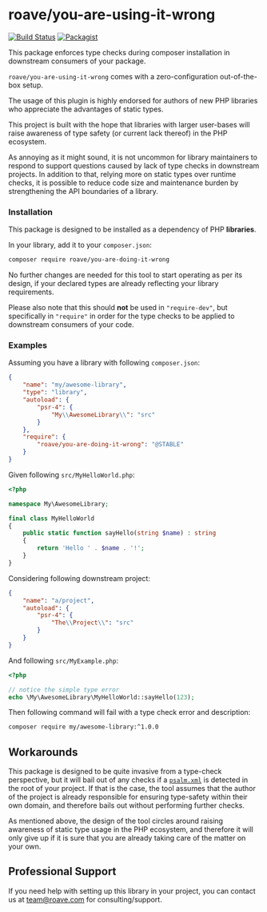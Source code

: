 # roave/you-are-using-it-wrong

[![Build Status](https://travis-ci.org/roave/you-are-using-it-wrong.svg?branch=master)](https://travis-ci.org/roave/you-are-using-it-wrong)
[![Packagist](https://img.shields.io/packagist/v/roave/you-are-using-it-wrong.svg)](https://packagist.org/packages/roave/you-are-using-it-wrong)

This package enforces type checks during composer installation in downstream
consumers of your package.

`roave/you-are-using-it-wrong` comes with a zero-configuration out-of-the-box
setup.

The usage of this plugin is highly endorsed for authors of new PHP libraries
who appreciate the advantages of static types.

This project is built with the hope that libraries with larger user-bases will
raise awareness of type safety (or current lack thereof) in the PHP ecosystem.

As annoying as it might sound, it is not uncommon for library maintainers to
respond to support questions caused by lack of type checks in downstream
projects. In addition to that, relying more on static types over runtime checks,
it is possible to reduce code size and maintenance burden by strengthening the
API boundaries of a library.

### Installation

This package is designed to be installed as a dependency of PHP **libraries**.

In your library, add it to your
`composer.json`:

```sh
composer require roave/you-are-doing-it-wrong
```

No further changes are needed for this tool to start operating as per its
design, if your declared types are already reflecting your library requirements.

Please also note that this should **not** be used in `"require-dev"`, but
specifically in `"require"` in order for the type checks to be applied to
downstream consumers of your code.

### Examples

Assuming you have a library with following `composer.json`:

```json
{
    "name": "my/awesome-library",
    "type": "library",
    "autoload": {
        "psr-4": {
            "My\\AwesomeLibrary\\": "src"
        }
    },
    "require": {
        "roave/you-are-doing-it-wrong": "@STABLE"
    }
}
```

Given following `src/MyHelloWorld.php`:

```php
<?php

namespace My\AwesomeLibrary;

final class MyHelloWorld
{
    public static function sayHello(string $name) : string
    {
        return 'Hello ' . $name . '!';
    }
}
```

Considering following downstream project:

```json
{
    "name": "a/project",
    "autoload": {
        "psr-4": {
            "The\\Project\\": "src"
        }
    }
}
```

And following `src/MyExample.php`:

```php
<?php

// notice the simple type error
echo \My\AwesomeLibrary\MyHelloWorld::sayHello(123);
```

Then following command will fail with a type check error and description:

```sh
composer require my/awesome-library:^1.0.0
```

## Workarounds

This package is designed to be quite invasive from a type-check perspective,
but it will bail out of any checks if a [`psalm.xml`](https://psalm.dev/docs/configuration/)
is detected in the root of your project. If that is the case, the tool assumes
that the author of the project is already responsible for ensuring type-safety
within their own domain, and therefore bails out without performing further
checks.

As mentioned above, the design of the tool circles around raising awareness of
static type usage in the PHP ecosystem, and therefore it will only give up if
it is sure that you are already taking care of the matter on your own.

## Professional Support

If you need help with setting up this library in your project, you can contact
us at team@roave.com for consulting/support.
